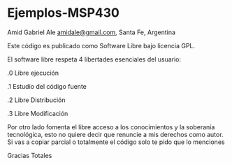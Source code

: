Ejemplos-MSP430
===============

Amid Gabriel Ale    amidale@gmail.com, Santa Fe, Argentina

   Este código es publicado como Software Libre bajo licencia GPL.
   
   El software libre respeta 4 libertades esenciales del usuario:

   .0 Libre ejecución
   
   .1 Estudio del código fuente
   
   .2 Libre Distribución

   .3 Libre Modificación

   Por otro lado fomenta el libre acceso a los conocimientos y la soberanía tecnológica, esto no quiere decir que renuncie a mis derechos como autor.
   Si vas a copiar parcial o totalmente el código solo     te pido que lo menciones
 
   Gracias Totales
